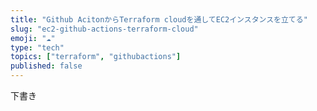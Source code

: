```yaml
---
title: "Github AcitonからTerraform cloudを通してEC2インスタンスを立てる"
slug: "ec2-github-actions-terraform-cloud"
emoji: "☁"
type: "tech"
topics: ["terraform", "githubactions"]
published: false
---
```


下書き
